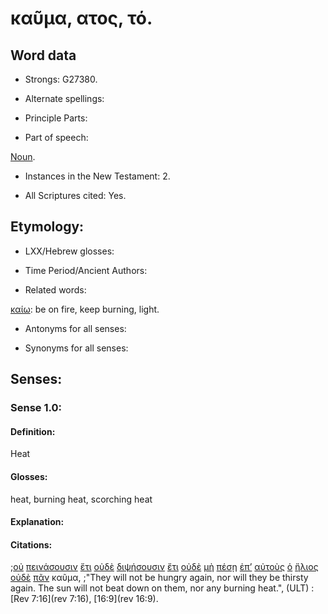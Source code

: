 # καῦμα, ατος, τό.

<!-- Status: S2=Needs2ndReview -->
<!-- Lexica used for edits: BDAG, FFM, LN, BN, A-S -->

## Word data

* Strongs: G27380.


* Alternate spellings:

* Principle Parts: 

* Part of speech: 

[Noun](http://ugg.readthedocs.io/en/latest/noun.html).

* Instances in the New Testament: 2.

* All Scriptures cited: Yes.

## Etymology: 

* LXX/Hebrew glosses: 

* Time Period/Ancient Authors: 

* Related words: 

[καίω](../G25450/01.md): be on fire, keep burning, light.

* Antonyms for all senses:

* Synonyms for all senses: 

## Senses:

### Sense 1.0:

#### Definition: 

Heat

#### Glosses:

heat, burning heat, scorching heat

#### Explanation:

#### Citations:

;[οὐ](../G37560/01.md) [πεινάσουσιν](../G39830/01.md) [ἔτι](../G20890/01.md) [οὐδὲ](../G37610/01.md) [διψήσουσιν](../G13720/01.md) [ἔτι](../G20890/01.md) [οὐδὲ](../G37610/01.md) [μὴ](../G33610/01.md) [πέσῃ](../G40980/01.md) [ἐπ’](../G19090/01.md) [αὐτοὺς](../G08460/01.md) [ὁ](../G35880/01.md) [ἥλιος](../G22460/01.md) [οὐδὲ](../G37610/01.md) [πᾶν](../G39560/01.md) καῦμα, 
;"They will not be hungry again, nor will they be thirsty again. The sun will not beat down on them, nor any burning heat.",  (ULT)
:[Rev 7:16](rev 7:16),  [16:9](rev 16:9).
